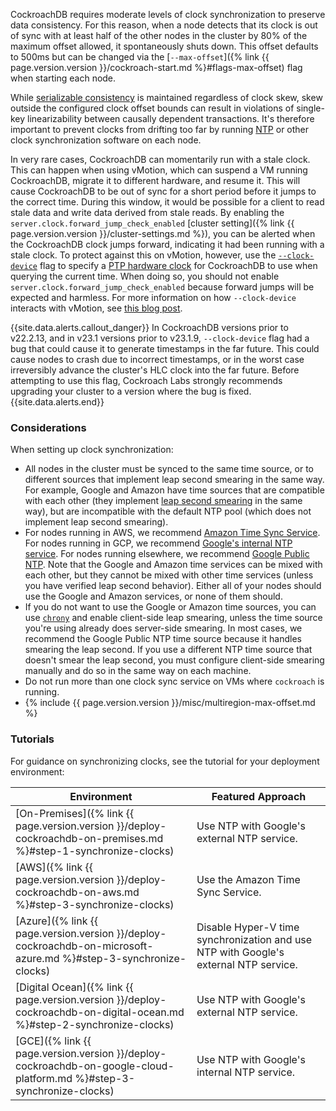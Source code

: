 CockroachDB requires moderate levels of clock synchronization to preserve data consistency. For this reason, when a node detects that its clock is out of sync with at least half of the other nodes in the cluster by 80% of the maximum offset allowed, it spontaneously shuts down. This offset defaults to 500ms but can be changed via the [`--max-offset`]({% link {{ page.version.version }}/cockroach-start.md %}#flags-max-offset) flag when starting each node.

While [serializable consistency](https://wikipedia.org/wiki/Serializability) is maintained regardless of clock skew, skew outside the configured clock offset bounds can result in violations of single-key linearizability between causally dependent transactions. It's therefore important to prevent clocks from drifting too far by running [NTP](http://www.ntp.org/) or other clock synchronization software on each node.

In very rare cases, CockroachDB can momentarily run with a stale clock. This can happen when using vMotion, which can suspend a VM running CockroachDB, migrate it to different hardware, and resume it. This will cause CockroachDB to be out of sync for a short period before it jumps to the correct time. During this window, it would be possible for a client to read stale data and write data derived from stale reads. By enabling the `server.clock.forward_jump_check_enabled` [cluster setting]({% link {{ page.version.version }}/cluster-settings.md %}), you can be alerted when the CockroachDB clock jumps forward, indicating it had been running with a stale clock. To protect against this on vMotion, however, use the [`--clock-device`](cockroach-start.html#general) flag to specify a [PTP hardware clock](https://www.kernel.org/doc/html/latest/driver-api/ptp.html) for CockroachDB to use when querying the current time. When doing so, you should not enable `server.clock.forward_jump_check_enabled` because forward jumps will be expected and harmless. For more information on how `--clock-device` interacts with vMotion, see [this blog post](https://core.vmware.com/blog/cockroachdb-vmotion-support-vsphere-7-using-precise-timekeeping).

{{site.data.alerts.callout_danger}}
In CockroachDB versions prior to v22.2.13, and in v23.1 versions prior to v23.1.9, `--clock-device` flag had a bug that could cause it to generate timestamps in the far future. This could cause nodes to crash due to incorrect timestamps, or in the worst case irreversibly advance the cluster's HLC clock into the far future. Before attempting to use this flag, Cockroach Labs strongly recommends upgrading your cluster to a version where the bug is fixed.
{{site.data.alerts.end}}

### Considerations

When setting up clock synchronization:

- All nodes in the cluster must be synced to the same time source, or to different sources that implement leap second smearing in the same way. For example, Google and Amazon have time sources that are compatible with each other (they implement [leap second smearing](https://developers.google.com/time/smear) in the same way), but are incompatible with the default NTP pool (which does not implement leap second smearing).
- For nodes running in AWS, we recommend [Amazon Time Sync Service](https://docs.aws.amazon.com/AWSEC2/latest/UserGuide/set-time.html#configure-amazon-time-service). For nodes running in GCP, we recommend [Google's internal NTP service](https://cloud.google.com/compute/docs/instances/configure-ntp#configure_ntp_for_your_instances). For nodes running elsewhere, we recommend [Google Public NTP](https://developers.google.com/time/). Note that the Google and Amazon time services can be mixed with each other, but they cannot be mixed with other time services (unless you have verified leap second behavior). Either all of your nodes should use the Google and Amazon services, or none of them should.
- If you do not want to use the Google or Amazon time sources, you can use [`chrony`](https://chrony.tuxfamily.org/index.html) and enable client-side leap smearing, unless the time source you're using already does server-side smearing. In most cases, we recommend the Google Public NTP time source because it handles smearing the leap second. If you use a different NTP time source that doesn't smear the leap second, you must configure client-side smearing manually and do so in the same way on each machine.
- Do not run more than one clock sync service on VMs where `cockroach` is running.
- {% include {{ page.version.version }}/misc/multiregion-max-offset.md %}

### Tutorials

For guidance on synchronizing clocks, see the tutorial for your deployment environment:

Environment | Featured Approach
------------|---------------------
[On-Premises]({% link {{ page.version.version }}/deploy-cockroachdb-on-premises.md %}#step-1-synchronize-clocks) | Use NTP with Google's external NTP service.
[AWS]({% link {{ page.version.version }}/deploy-cockroachdb-on-aws.md %}#step-3-synchronize-clocks) | Use the Amazon Time Sync Service.
[Azure]({% link {{ page.version.version }}/deploy-cockroachdb-on-microsoft-azure.md %}#step-3-synchronize-clocks) | Disable Hyper-V time synchronization and use NTP with Google's external NTP service.
[Digital Ocean]({% link {{ page.version.version }}/deploy-cockroachdb-on-digital-ocean.md %}#step-2-synchronize-clocks) | Use NTP with Google's external NTP service.
[GCE]({% link {{ page.version.version }}/deploy-cockroachdb-on-google-cloud-platform.md %}#step-3-synchronize-clocks) | Use NTP with Google's internal NTP service.
